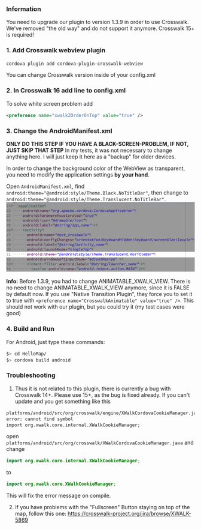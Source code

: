 ### Information

You need to upgrade our plugin to version 1.3.9 in order to use Crosswalk. We've removed "the old way" and do not support it anymore. Crosswalk 15+ is required!

### 1. Add Crosswalk webview plugin
```bash
cordova plugin add cordova-plugin-crosswalk-webview
```

You can change Crosswalk version inside of your config.xml

### 2. In Crosswalk 16 add line to config.xml

To solve white screen problem add
```xml
<preference name="xwalkZOrderOnTop" value="true" />
```

### 3. Change the AndroidManifest.xml
**ONLY DO THIS STEP IF YOU HAVE A BLACK-SCREEN-PROBLEM, IF NOT, JUST SKIP THAT STEP**
In my tests, it was not necessary to change anything here. I will just keep it here as a "backup" for older devices.

In order to change the background color of the WebView as transparent, you need to modify the application settings **by your hand**.

Open `AndroidManifest.xml`, find `android:theme="@android:style/Theme.Black.NoTitleBar"`, then change to `android:theme="@android:style/Theme.Translucent.NoTitleBar"`.
![](change_theme.png)

**Info:**
Before 1.3.9, you had to change ANIMATABLE_XWALK_VIEW. There is no need to change ANIMATABLE_XWALK_VIEW anymore, since it is FALSE by default now. If you use "Native Transition Plugin", they force you to set it to true with `<preference name="CrosswalkAnimatable" value="true" />`. This should not work with our plugin, but you could try it (my test cases were good)


### 4. Build and Run
For Android, just type these commands:
```bash
$> cd HelloMap/
$> cordova build android
```

### Troubleshooting

1) Thus it is not related to this plugin, there is currently a bug with Crosswalk 14+. Please use 15+, as the bug is fixed already. If you can't update and you get something like this

```log
platforms/android/src/org/crosswalk/engine/XWalkCordovaCookieManager.java:22: error: cannot find symbol
import org.xwalk.core.internal.XWalkCookieManager;
```
open ```platforms/android/src/org/crosswalk/XWalkCordovaCookieManager.java``` and change
```java
import org.xwalk.core.internal.XWalkCookieManager;
```
to
```java
import org.xwalk.core.XWalkCookieManager;
```

This will fix the error message on compile.

2) If you have problems with the "Fullscreen" Button staying on top of the map, follow this one:
https://crosswalk-project.org/jira/browse/XWALK-5869
